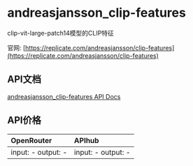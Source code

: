 # andreasjansson_clip-features

clip-vit-large-patch14模型的CLIP特征

官网: [https://replicate.com/andreasjansson/clip-features](https://replicate.com/andreasjansson/clip-features)

## API文档

[andreasjansson_clip-features API Docs](../apis/zh/andreasjansson_clip-features.md)

## API价格

| OpenRouter | APIhub |
|:---|:---|
| input: - output: - | input: - output: - |

